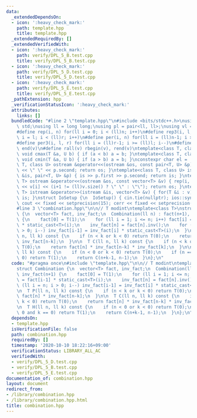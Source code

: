 ```yaml
---
data:
  _extendedDependsOn:
  - icon: ':heavy_check_mark:'
    path: template.hpp
    title: template.hpp
  _extendedRequiredBy: []
  _extendedVerifiedWith:
  - icon: ':heavy_check_mark:'
    path: verify/DPL_5_B.test.cpp
    title: verify/DPL_5_B.test.cpp
  - icon: ':heavy_check_mark:'
    path: verify/DPL_5_D.test.cpp
    title: verify/DPL_5_D.test.cpp
  - icon: ':heavy_check_mark:'
    path: verify/DPL_5_E.test.cpp
    title: verify/DPL_5_E.test.cpp
  _pathExtension: hpp
  _verificationStatusIcon: ':heavy_check_mark:'
  attributes:
    links: []
  bundledCode: "#line 2 \"template.hpp\"\n#include <bits/stdc++.h>\nusing namespace\
    \ std;\nusing ll = long long;\nusing pl = pair<ll, ll>;\nusing vl = vector<ll>;\n\
    #define rep(i, n) for(ll i = 0; i < (ll)n; i++)\n#define rep3(i, l, r) for(ll\
    \ i = l; i < (ll)r; i++)\n#define per(i, n) for(ll i = (ll)n-1; i >= 0; i--)\n\
    #define per3(i, l, r) for(ll i = (ll)r-1; i >= (ll)l; i--)\n#define all(v) begin(v),\
    \ end(v)\n#define rall(v) rbegin(v), rend(v)\ntemplate<class T, class U> inline\
    \ void cmax(T &a, U b) { if (a < b) a = b; }\ntemplate<class T, class U> inline\
    \ void cmin(T &a, U b) { if (a > b) a = b; }\nconstexpr char el = '\\n';\ntemplate<class\
    \ T, class U> ostream &operator<<(ostream &os, const pair<T, U> &p) { os << p.first\
    \ << \" \" << p.second; return os; }\ntemplate<class T, class U> istream &operator>>(istream\
    \ &is, pair<T, U> &p) { is >> p.first >> p.second; return is; }\ntemplate<class\
    \ T> ostream &operator<<(ostream &os, const vector<T> &v) { rep(i, v.size()) os\
    \ << v[i] << (i+1 != (ll)v.size() ? \" \" : \"\"); return os; }\ntemplate<class\
    \ T> istream &operator>>(istream &is, vector<T> &v) { for(T &i : v) is >> i; return\
    \ is; }\nstruct IoSetup {\n  IoSetup() { cin.tie(nullptr); ios::sync_with_stdio(false);\
    \ cout << fixed << setprecision(15); cerr << fixed << setprecision(15); }\n} io_setup;\n\
    #line 3 \"combination.hpp\"\n\n// T modint\ntemplate<class T>\nstruct Combination\
    \ {\n  vector<T> fact, inv_fact;\n  Combination(ll n) : fact(n+1), inv_fact(n+1)\
    \ {\n    fact[0] = T(1);\n    for (ll i = 1; i <= n; i++) fact[i] = fact[i-1]\
    \ * static_cast<T>(i);\n    inv_fact[n] = fact[n].inv();\n    for (ll i = n; i\
    \ > 0; i--) inv_fact[i-1] = inv_fact[i] * static_cast<T>(i);\n  }\n\n  T P(ll\
    \ n, ll k) const {\n    if (n < k or k < 0) return T(0);\n    return fact[n] *\
    \ inv_fact[n-k];\n  }\n\n  T C(ll n, ll k) const {\n    if (n < k or k < 0) return\
    \ T(0);\n    return fact[n] * inv_fact[n-k] * inv_fact[k];\n  }\n\n  T H(ll n,\
    \ ll k) const {\n    if (n < 0 or k < 0) return T(0);\n    if (n == 0 and k ==\
    \ 0) return T(1);\n    return C(n+k-1, n-1);\n  }\n};\n"
  code: "#pragma once\n#include \"template.hpp\"\n\n// T modint\ntemplate<class T>\n\
    struct Combination {\n  vector<T> fact, inv_fact;\n  Combination(ll n) : fact(n+1),\
    \ inv_fact(n+1) {\n    fact[0] = T(1);\n    for (ll i = 1; i <= n; i++) fact[i]\
    \ = fact[i-1] * static_cast<T>(i);\n    inv_fact[n] = fact[n].inv();\n    for\
    \ (ll i = n; i > 0; i--) inv_fact[i-1] = inv_fact[i] * static_cast<T>(i);\n  }\n\
    \n  T P(ll n, ll k) const {\n    if (n < k or k < 0) return T(0);\n    return\
    \ fact[n] * inv_fact[n-k];\n  }\n\n  T C(ll n, ll k) const {\n    if (n < k or\
    \ k < 0) return T(0);\n    return fact[n] * inv_fact[n-k] * inv_fact[k];\n  }\n\
    \n  T H(ll n, ll k) const {\n    if (n < 0 or k < 0) return T(0);\n    if (n ==\
    \ 0 and k == 0) return T(1);\n    return C(n+k-1, n-1);\n  }\n};\n"
  dependsOn:
  - template.hpp
  isVerificationFile: false
  path: combination.hpp
  requiredBy: []
  timestamp: '2020-10-10 18:22:16+09:00'
  verificationStatus: LIBRARY_ALL_AC
  verifiedWith:
  - verify/DPL_5_D.test.cpp
  - verify/DPL_5_B.test.cpp
  - verify/DPL_5_E.test.cpp
documentation_of: combination.hpp
layout: document
redirect_from:
- /library/combination.hpp
- /library/combination.hpp.html
title: combination.hpp
---
```

